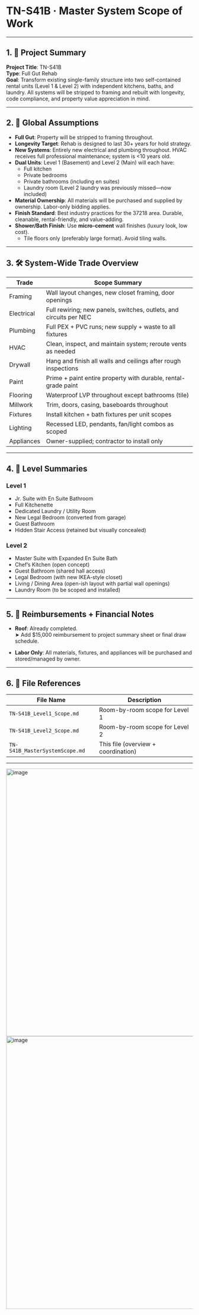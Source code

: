 # TN-S41B · Master System Scope of Work

---

## 1. 🧭 Project Summary

**Project Title**: TN-S41B  
**Type**: Full Gut Rehab  
**Goal**: Transform existing single-family structure into two self-contained rental units (Level 1 & Level 2) with independent kitchens, baths, and laundry. All systems will be stripped to framing and rebuilt with longevity, code compliance, and property value appreciation in mind.

---

## 2. 📌 Global Assumptions

- **Full Gut**: Property will be stripped to framing throughout.
- **Longevity Target**: Rehab is designed to last 30+ years for hold strategy.
- **New Systems**: Entirely new electrical and plumbing throughout. HVAC receives full professional maintenance; system is <10 years old.
- **Dual Units**: Level 1 (Basement) and Level 2 (Main) will each have:
  - Full kitchen
  - Private bedrooms
  - Private bathrooms (including en suites)
  - Laundry room (Level 2 laundry was previously missed—now included)
- **Material Ownership**: All materials will be purchased and supplied by ownership. Labor-only bidding applies.
- **Finish Standard**: Best industry practices for the 37218 area. Durable, cleanable, rental-friendly, and value-adding.
- **Shower/Bath Finish**: Use **micro-cement** wall finishes (luxury look, low cost).  
  - Tile floors only (preferably large format). Avoid tiling walls.

---

## 3. 🛠 System-Wide Trade Overview

| Trade       | Scope Summary                                                             |
|-------------|---------------------------------------------------------------------------|
| Framing     | Wall layout changes, new closet framing, door openings                    |
| Electrical  | Full rewiring; new panels, switches, outlets, and circuits per NEC        |
| Plumbing    | Full PEX + PVC runs; new supply + waste to all fixtures                   |
| HVAC        | Clean, inspect, and maintain system; reroute vents as needed              |
| Drywall     | Hang and finish all walls and ceilings after rough inspections            |
| Paint       | Prime + paint entire property with durable, rental-grade paint            |
| Flooring    | Waterproof LVP throughout except bathrooms (tile)                         |
| Millwork    | Trim, doors, casing, baseboards throughout                                |
| Fixtures    | Install kitchen + bath fixtures per unit scopes                           |
| Lighting    | Recessed LED, pendants, fan/light combos as scoped                        |
| Appliances  | Owner-supplied; contractor to install only                                |

---

## 4. 📐 Level Summaries

### Level 1
- Jr. Suite with En Suite Bathroom
- Full Kitchenette
- Dedicated Laundry / Utility Room
- New Legal Bedroom (converted from garage)
- Guest Bathroom
- Hidden Stair Access (retained but visually concealed)

### Level 2
- Master Suite with Expanded En Suite Bath
- Chef’s Kitchen (open concept)
- Guest Bathroom (shared hall access)
- Legal Bedroom (with new IKEA-style closet)
- Living / Dining Area (open-ish layout with partial wall openings)
- Laundry Room (to be scoped and installed)

---

## 5. 💸 Reimbursements + Financial Notes

- **Roof**: Already completed.  
  ➤ Add $15,000 reimbursement to project summary sheet or final draw schedule.

- **Labor Only**: All materials, fixtures, and appliances will be purchased and stored/managed by owner.

---

## 6. 📁 File References

| File Name                     | Description                          |
|------------------------------|--------------------------------------|
| `TN-S41B_Level1_Scope.md`     | Room-by-room scope for Level 1       |
| `TN-S41B_Level2_Scope.md`     | Room-by-room scope for Level 2       |
| `TN-S41B_MasterSystemScope.md`| This file (overview + coordination)  |

---

<img width="1444" height="721" alt="image" src="https://github.com/user-attachments/assets/0b8498fd-f723-41bc-909b-b0904193e98b" />


<img width="1798" height="735" alt="image" src="https://github.com/user-attachments/assets/61976894-d6ac-4ff3-90bf-d66a40e30564" />

